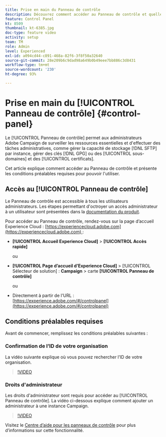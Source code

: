 ```yaml
---
title: Prise en main du Panneau de contrôle
description: Découvrez comment accéder au Panneau de contrôle et quelles sont les conditions préalables requises pour pouvoir l’utiliser.
feature: Control Panel
kt: 8509
thumbnail: kt-6385.jpg
doc-type: feature video
activity: setup
team: TM
role: Admin
level: Experienced
exl-id: a094cd44-c891-468a-82f6-3f8f50a32640
source-git-commit: 28e209b6c9dad98a649b0b49eee7bb886c3d8431
workflow-type: tm+mt
source-wordcount: '230'
ht-degree: 93%

---
```


# Prise en main du [!UICONTROL Panneau de contrôle] {#control-panel}

Le [!UICONTROL Panneau de contrôle] permet aux administrateurs Adobe Campaign de surveiller les ressources essentielles et d&#39;effectuer des tâches administratives, comme gérer la capacité de stockage [!DNL SFTP] par instance, gérer des clés [!DNL GPG] ou des [!UICONTROL sous-domaines] et des [!UICONTROL certificats].

Cet article explique comment accéder au Panneau de contrôle et présente les conditions préalables requises pour pouvoir l&#39;utiliser.

## Accès au [!UICONTROL Panneau de contrôle]

Le Panneau de contrôle est accessible à tous les utilisateurs administrateurs. Les étapes permettant d&#39;octroyer un accès administrateur à un utilisateur sont présentées dans la [documentation du produit](https://experienceleague.adobe.com/docs/control-panel/using/discover-control-panel/managing-permissions.html?lang=fr#discover-control-panel).

Pour accéder au Panneau de contrôle, rendez-vous sur la page d’accueil Experience Cloud : [https://experiencecloud.adobe.com](https://experiencecloud.adobe.com) :

* **[!UICONTROL Accueil Experience Cloud]** > **[!UICONTROL Accès rapide]**

   ou
* **[!UICONTROL Page d’accueil d’Experience Cloud]** > [!UICONTROL Sélecteur de solution] : **Campaign** > carte **[!UICONTROL Panneau de contrôle]**

   ou

* Directement à partir de l&#39;URL : [https://experience.adobe.com/#/controlpanel](https://experience.adobe.com/#/controlpanel)

## Conditions préalables requises

Avant de commencer, remplissez les conditions préalables suivantes :

### Confirmation de l’ID de votre organisation

La vidéo suivante explique où vous pouvez rechercher l’ID de votre organisation.

>[!VIDEO](https://video.tv.adobe.com/v/27183?quality=12)

### Droits d&#39;administrateur

Les droits d&#39;administrateur sont requis pour accéder au [!UICONTROL Panneau de contrôle].
La vidéo ci-dessous explique comment ajouter un administrateur à une instance Campaign.

>[!VIDEO](https://video.tv.adobe.com/v/27147?quality=12)

Visitez le [Centre d’aide pour les panneaux de contrôle](https://experienceleague.adobe.com/docs/control-panel/using/control-panel-home.html?lang=fr) pour plus d’informations sur cette fonctionnalité.
